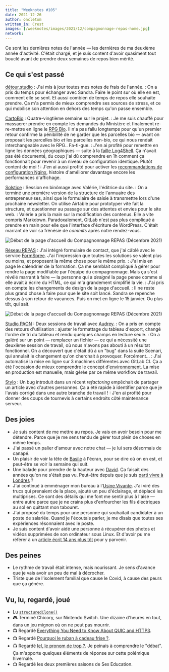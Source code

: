 ```yaml
---
title: "Weeknotes #105"
date: 2021-12-26
author: oncletom
written_in: Crest
images: [/weeknotes/images/2021/12/compagnonnage-repas-home.jpg]
network:
---
```


Ce sont les dernières notes de l'année — les dernières de ma deuxième année d'activité.
C'était chargé, et je suis content d'avoir quasiment tout bouclé avant de prendre deux semaines de repos bien mérité.

<!--more-->

## Ce qui s'est passé

[détour.studio]
: J'ai mis à jour toutes mes notes de frais de l'année.
: On a pris du temps pour échanger avec Sandra. Faire le point sur où elle en est, comment elle se sent. Et aussi combien de temps de repos elle souhaite prendre. Ça m'a permis de mieux comprendre ses sources de stress, et ce qui mobilise son attention en dehors des temps qu'on passe ensemble.

[CartoBio]
: Quatre-vingtième semaine sur le projet.
: Je me suis chauffé pour ~~massacrer~~ prendre en compte les demandes du Ministère et finalement re-re-mettre en ligne le [RPG Bio](https://www.data.gouv.fr/fr/datasets/616d6531c2951bbe8bd97771/). Il n'a pas fallu longtemps pour qu'un premier retour confirme la pénibilité de ne garder que les parcelles bio — avant on proposait les parcelles bio _et_ les parcelles non-bio, ce qui nous rendait interchangeable avec le RPG.. Fa-ti-gue.
: J'en ai profité pour remettre en ligne les données géographiques — suite à la [faille Log4Shell](https://www.infoq.com/fr/news/2021/12/java-news-roundup-dec13-2021/). Ça n'avait pas été documenté, du coup j'ai dû comprendre en 1h comment ça fonctionnait pour revenir à un niveau de configuration identique. Plutôt content de moi !
: J'en ai aussi profité pour activer les [recommandations de configuration Nginx](https://github.com/h5bp/server-configs-nginx), histoire d'améliorer davantage encore les performances d'affichage.

[Solstice]
: Session en binômage avec Valérie, l'éditrice du site.
: On a terminé une première version de la structure de l'annuaire des entrepreneur·ses, ainsi que le formulaire de saisie à transmettre lors d'une prochaine newsletter. On utilise Airtable pour prototyper vite fait la structure, et questionner au passage sur des attentes et envies pour le site web.
: Valérie a pris la main sur la modification des contenus. Elle a vite compris Markdown. Paradoxalement, GitLab n'est pas plus compliqué à prendre en main pour elle que l'interface d'écriture de WordPress. C'était marrant de voir sa frénésie de _commits_ après notre rendez-vous.

![](/weeknotes/images/2021/12/solstice-home.png "Début de la page d'accueil du Compagnonnage REPAS (Décembre 2021)")

[Réseau REPAS]
: J'ai intégré formulaire de contact, que j'ai câblé avec le service [FormSpree](https://formspree.io). J'ai l'impression que toutes les solutions se valent plus ou moins, et proposent la même chose pour le même prix.
: J'ai mis en page le calendrier de la formation. Ça me semblait compliqué à gérer pour rendre la page modifiable par l'équipe du compagnonnage. Mais ça s'est révélé marrant à faire — la personne qui a _designé_ la page pense comme si elle avait à écrire du HTML, ce qui m'a grandement simplifié la vie.
: J'ai pris en compte les changements de design de la page d'accueil.
: Il ne reste plus grand chose à faire pour que le site soit lancé. Sandra se repenche dessus à son retour de vacances. Puis on met en ligne le 15 janvier. Ou plus tôt, qui sait.

![](/weeknotes/images/2021/12/compagnonnage-repas-home.jpg "Début de la page d'accueil du Compagnonnage REPAS (Décembre 2021)")

[Studio PAON][EditAdapt]
: Deux sessions de travail avec [Audrey].
: On a pris en compte des retours d'utilisation : ajuster le formattage du tableau d'export, changé l'ordre de tri du tableau et rendu quelques champs en lecture seule.
: On a galéré sur un point — remplacer un fichier — ce qui a nécessité une deuxième session de travail, où nous n'avons pas abouti à un résultat fonctionnel. On a découvert que c'était dû à un "bug" dans la suite Scenari, qui annulait le changement qu'on cherchait à provoquer. Forcément…
: J'ai automatisé la mise en ligne sur 3 machines différentes avec GitLab CI. Ça a été l'occasion de mieux comprendre le concept d'[environnement](https://docs.gitlab.com/ee/ci/environments/index.html). La mise en production est manuelle, mais gérée par ce même workflow de travail.

[Stylo]
: Un bug introduit dans un récent _refactoring_ empêchait de partager un article avec d'autres personnes. Ça a été rapide à identifier parce que je l'avais corrigé dans une autre branche de travail !
: J'en ai profité pour donner des coups de tournevis à certains endroits côté maintenance serveur.

## Des joies

- Je suis content de me mettre au repos. Je vais en avoir besoin pour me détendre. Parce que je me sens tendu de gérer tout plein de choses en même temps.
- J'ai passé un palier d'amour avec notre chat — je lui sers désormais de canapé.
- Un plaisir de voir la tête de [Basile] à l'écran, pour se dire où on en est, et peut-être se voir la semaine qui suit.
- Une balade pour prendre de la hauteur avec [David](https://larlet.fr/david/). Ça faisait des années qu'on ne s'était pas vu. Peut-être depuis que je suis [parti vivre à Londres](https://oncletom.io/2013/every-day-is-a-brand-new-place/) ?
- J'ai continué à emménager mon bureau à l'[Usine Vivante]. J'ai viré des trucs qui prenaient de la place, ajouté un peu d'éclairage, et déplacé les multiprises. Ce sont des détails qui me font me sentir plus à l'aise — entre autre parce que je ne crains plus d'enfourcher les fils électriques au sol en quittant mon tabouret.
- J'ai proposé du temps pour une personne qui souhaitait candidater à un poste de salariée. Quand je l'écoutais parler, je me disais que toutes ses expériences résonnaient avec le poste.
- Je suis content d'avoir aidé une personne à récupérer des photos et vidéos supprimées de son ordinateur sous Linux. Et d'avoir pu me référer à un [article écrit 14 ans plus tôt](https://oncletom.io/2007/testdisc-photorec-partitions-donnees-perdues/) pour y parvenir.

## Des peines

- Le rythme de travail était intense, mais nourissant. Je sens d'avance que je vais avoir un peu de mal à décrocher.
- Triste que de l'isolement familial que cause le Covid, à cause des peurs que ça génère.

## Vu, lu, regardé, joué

- Lu [`structuredClone()`](https://web.dev/structured-clone/)
- 🎮 Terminé Chicory, sur Nintendo Switch. Une dizaine d'heures en tout, dans un jeu mignon où on ne peut pas mourrir.
- 📺 Regardé [Everything You Need to Know About QUIC and HTTP3](https://www.youtube.com/watch?v=_QQX0Ezpq8U).
- 📺 Regardé [Pourquoi le ruban à cadeau frise ?](https://www.youtube.com/watch?v=39agCkh7oFc).
- 📺 Regardé [Iel, le pronom de trop ?](https://www.youtube.com/watch?v=tmLznjLR18A). Je peinais à comprendre le "débat". Ça m'apporte quelques éléments de réponse sur cette polémique hivernale.
- 📺 Regardé les deux premières saisons de Sex Education.

[détour.studio]: /
[Solstice]: https://solstice.coop/
[Stylo]: https://github.com/EcrituresNumeriques/stylo
[CartoBio]: https://cartobio.org/
[Usine Vivante]: https://www.usinevivante.org
[La Zone]: http://la.zone
[YesWiki]: https://yeswiki.net
[NatureProgres]: http://np26.fr/
[Réseau REPAS]: http://www.reseaurepas.free.fr/
[EditAdapt]: http://editadapt.fr/

[Noémie]: https://noemiegirard.co
[Sandra]: https://sandrakpodar.net/
[Juliette]: https://twitter.com/ju_net01
[Sofia]: https://twitter.com/sofiaboulaarab
[Guillaume]: https://www.yuzutech.fr/
[Antoine]: https://www.quaternum.net/
[Yannick]: https://elsif.fr/
[Basile]: https://basilesimon.fr/
[Maïtané]: https://maiwann.net/
[Laurent]: https://cocotier.xyz/
[Audrey]: https://fr.linkedin.com/in/audreybramy
